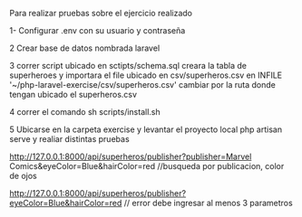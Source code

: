 Para realizar pruebas sobre el ejercicio realizado

1- Configurar .env con su usuario y contraseña

2 Crear base de datos nombrada laravel

3 correr script ubicado en sctipts/schema.sql 
creara la tabla de superheroes y importara el file ubicado en csv/superheros.csv
en INFILE '~/php-laravel-exercise/csv/superheros.csv' cambiar por la ruta donde tengan ubicado
el superheros.csv

4 correr el comando sh scripts/install.sh

5 Ubicarse en la carpeta exercise y levantar el proyecto local  php artisan serve
 y realiar distintas pruebas

http://127.0.0.1:8000/api/superheros/publisher?publisher=Marvel Comics&eyeColor=Blue&hairColor=red //busqueda por publicacion, color de ojos

http://127.0.0.1:8000/api/superheros/publisher?eyeColor=Blue&hairColor=red // error debe ingresar al menos 3 parametros


